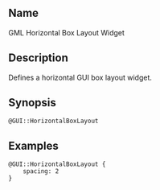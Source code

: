 ## Name

GML Horizontal Box Layout Widget

## Description

Defines a horizontal GUI box layout widget.

## Synopsis

`@GUI::HorizontalBoxLayout`

## Examples

```gml
@GUI::HorizontalBoxLayout {
    spacing: 2
}
```
